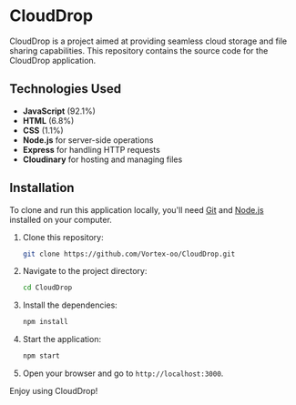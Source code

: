 # CloudDrop

CloudDrop is a project aimed at providing seamless cloud storage and file sharing capabilities. This repository contains the source code for the CloudDrop application.

## Technologies Used

- **JavaScript** (92.1%)
- **HTML** (6.8%)
- **CSS** (1.1%)
- **Node.js** for server-side operations
- **Express** for handling HTTP requests
- **Cloudinary** for hosting and managing files

## Installation

To clone and run this application locally, you'll need [Git](https://git-scm.com) and [Node.js](https://nodejs.org) installed on your computer.

1. Clone this repository:
    ```bash
    git clone https://github.com/Vortex-oo/CloudDrop.git
    ```

2. Navigate to the project directory:
    ```bash
    cd CloudDrop
    ```

3. Install the dependencies:
    ```bash
    npm install
    ```

4. Start the application:
    ```bash
    npm start
    ```

5. Open your browser and go to `http://localhost:3000`.

Enjoy using CloudDrop!
